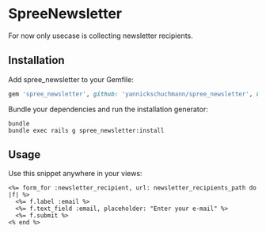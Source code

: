 SpreeNewsletter
===============

For now only usecase is collecting newsletter recipients.

Installation
------------

Add spree_newsletter to your Gemfile:

```ruby
gem 'spree_newsletter', github: 'yannickschuchmann/spree_newsletter', branch: '3-0-stable'
```

Bundle your dependencies and run the installation generator:

```shell
bundle
bundle exec rails g spree_newsletter:install
```

Usage
-----

Use this snippet anywhere in your views:

```erb
<%= form_for :newsletter_recipient, url: newsletter_recipients_path do |f| %>
  <%= f.label :email %>
  <%= f.text_field :email, placeholder: "Enter your e-mail" %>
  <%= f.submit %>
<% end %>
```